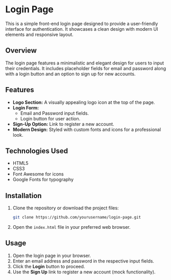 # Login Page

This is a simple front-end login page designed to provide a user-friendly interface for authentication. It showcases a clean design with modern UI elements and responsive layout.

## Overview

The login page features a minimalistic and elegant design for users to input their credentials. It includes placeholder fields for email and password along with a login button and an option to sign up for new accounts.

## Features

- **Logo Section:** A visually appealing logo icon at the top of the page.
- **Login Form:**
  - Email and Password input fields.
  - Login button for user action.
- **Sign-Up Option:** Link to register a new account.
- **Modern Design:** Styled with custom fonts and icons for a professional look.

## Technologies Used

- HTML5
- CSS3
- Font Awesome for icons
- Google Fonts for typography

## Installation

1. Clone the repository or download the project files:
   ```bash
   git clone https://github.com/yourusername/login-page.git
   ```
2. Open the `index.html` file in your preferred web browser.

## Usage

1. Open the login page in your browser.
2. Enter an email address and password in the respective input fields.
3. Click the **Login** button to proceed.
4. Use the **Sign Up** link to register a new account (mock functionality).
